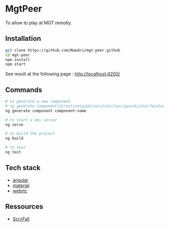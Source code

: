# MgtPeer

To allow to play at MGT remotly.

## Installation

```sh
git clone https://github.com/Naedri/mgt-peer.github
cd mgt-peer
npm install
npm start
```

See result at the following page : [http://localhost:4200/](http://localhost:4200/)

## Commands

```sh
# to generate a new component
# ng generate component|directive|pipe|service|class|guard|interface|enum|module
ng generate component component-name

# to start a dev server
ng serve

# to build the project
ng build

# to test
ng test
```

## Tech stack

- [angular](https://angular.io)
- [material](https://material.angular.io/)
- [webrtc](https://webrtc.org/)

## Ressources

- [ScryFall](https://scryfall.com/docs/api)

